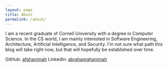 ```yaml
---
layout: page
title: About
permalink: /about/
---
```


I am a recent graduate of Cornell University with a degree in Computer Science. In the CS world, I am mainly interested in Software Engineering, Architecture, Artificial Intelligence, and Security. I'm not sure what path this blog will take right now, but that will hopefully be established over time.

GitHub: [afghanimah](https://github.com/afghanimah)
LinkedIn: [abrahamghanimah](https://www.linkedin.com/in/abrahamghanimah/)